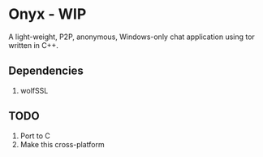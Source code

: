 # Onyx - WIP
A light-weight, P2P, anonymous, Windows-only chat application using tor written in C++.

## Dependencies
1. wolfSSL

## TODO
1. Port to C
2. Make this cross-platform
